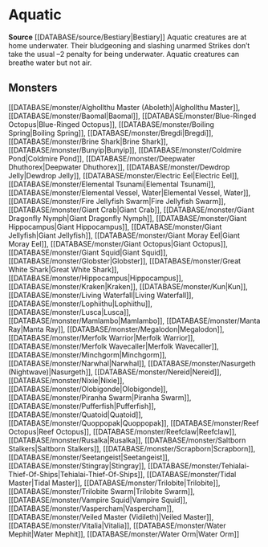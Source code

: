 ﻿---
id: '168'
name: Aquatic
rarity: Common
rus_type_level: null
source: '[[DATABASE/source/Bestiary|Bestiary]]'
trait:
- Aquatic
type: Trait

---
# Aquatic

**Source** [[DATABASE/source/Bestiary|Bestiary]]
Aquatic creatures are at home underwater. Their bludgeoning and slashing unarmed Strikes don’t take the usual –2 penalty for being underwater. Aquatic creatures can breathe water but not air.

## Monsters

[[DATABASE/monster/Alghollthu Master (Aboleth)|Alghollthu Master]], [[DATABASE/monster/Baomal|Baomal]], [[DATABASE/monster/Blue-Ringed Octopus|Blue-Ringed Octopus]], [[DATABASE/monster/Boiling Spring|Boiling Spring]], [[DATABASE/monster/Bregdi|Bregdi]], [[DATABASE/monster/Brine Shark|Brine Shark]], [[DATABASE/monster/Bunyip|Bunyip]], [[DATABASE/monster/Coldmire Pond|Coldmire Pond]], [[DATABASE/monster/Deepwater Dhuthorex|Deepwater Dhuthorex]], [[DATABASE/monster/Dewdrop Jelly|Dewdrop Jelly]], [[DATABASE/monster/Electric Eel|Electric Eel]], [[DATABASE/monster/Elemental Tsunami|Elemental Tsunami]], [[DATABASE/monster/Elemental Vessel, Water|Elemental Vessel, Water]], [[DATABASE/monster/Fire Jellyfish Swarm|Fire Jellyfish Swarm]], [[DATABASE/monster/Giant Crab|Giant Crab]], [[DATABASE/monster/Giant Dragonfly Nymph|Giant Dragonfly Nymph]], [[DATABASE/monster/Giant Hippocampus|Giant Hippocampus]], [[DATABASE/monster/Giant Jellyfish|Giant Jellyfish]], [[DATABASE/monster/Giant Moray Eel|Giant Moray Eel]], [[DATABASE/monster/Giant Octopus|Giant Octopus]], [[DATABASE/monster/Giant Squid|Giant Squid]], [[DATABASE/monster/Globster|Globster]], [[DATABASE/monster/Great White Shark|Great White Shark]], [[DATABASE/monster/Hippocampus|Hippocampus]], [[DATABASE/monster/Kraken|Kraken]], [[DATABASE/monster/Kun|Kun]], [[DATABASE/monster/Living Waterfall|Living Waterfall]], [[DATABASE/monster/Lophiithu|Lophiithu]], [[DATABASE/monster/Lusca|Lusca]], [[DATABASE/monster/Mamlambo|Mamlambo]], [[DATABASE/monster/Manta Ray|Manta Ray]], [[DATABASE/monster/Megalodon|Megalodon]], [[DATABASE/monster/Merfolk Warrior|Merfolk Warrior]], [[DATABASE/monster/Merfolk Wavecaller|Merfolk Wavecaller]], [[DATABASE/monster/Minchgorm|Minchgorm]], [[DATABASE/monster/Narwhal|Narwhal]], [[DATABASE/monster/Nasurgeth (Nightwave)|Nasurgeth]], [[DATABASE/monster/Nereid|Nereid]], [[DATABASE/monster/Nixie|Nixie]], [[DATABASE/monster/Olobigonde|Olobigonde]], [[DATABASE/monster/Piranha Swarm|Piranha Swarm]], [[DATABASE/monster/Pufferfish|Pufferfish]], [[DATABASE/monster/Quatoid|Quatoid]], [[DATABASE/monster/Quoppopak|Quoppopak]], [[DATABASE/monster/Reef Octopus|Reef Octopus]], [[DATABASE/monster/Reefclaw|Reefclaw]], [[DATABASE/monster/Rusalka|Rusalka]], [[DATABASE/monster/Saltborn Stalkers|Saltborn Stalkers]], [[DATABASE/monster/Scrapborn|Scrapborn]], [[DATABASE/monster/Seetangeist|Seetangeist]], [[DATABASE/monster/Stingray|Stingray]], [[DATABASE/monster/Tehialai-Thief-Of-Ships|Tehialai-Thief-Of-Ships]], [[DATABASE/monster/Tidal Master|Tidal Master]], [[DATABASE/monster/Trilobite|Trilobite]], [[DATABASE/monster/Trilobite Swarm|Trilobite Swarm]], [[DATABASE/monster/Vampire Squid|Vampire Squid]], [[DATABASE/monster/Vaspercham|Vaspercham]], [[DATABASE/monster/Veiled Master (Vidileth)|Veiled Master]], [[DATABASE/monster/Vitalia|Vitalia]], [[DATABASE/monster/Water Mephit|Water Mephit]], [[DATABASE/monster/Water Orm|Water Orm]]